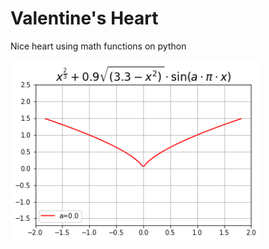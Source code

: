 # Valentine's Heart
Nice heart using math functions on python

<img src="mygif.gif" width="400" align="left">

